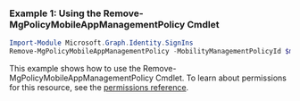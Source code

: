 ### Example 1: Using the Remove-MgPolicyMobileAppManagementPolicy Cmdlet
```powershell
Import-Module Microsoft.Graph.Identity.SignIns
Remove-MgPolicyMobileAppManagementPolicy -MobilityManagementPolicyId $mobilityManagementPolicyId
```
This example shows how to use the Remove-MgPolicyMobileAppManagementPolicy Cmdlet.
To learn about permissions for this resource, see the [permissions reference](/graph/permissions-reference).
